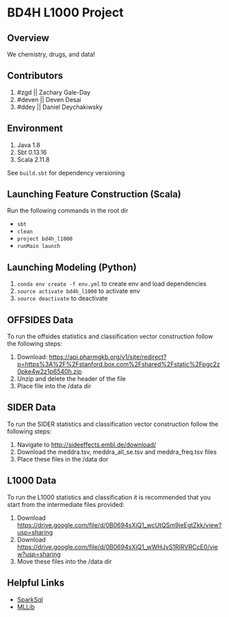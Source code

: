 # BD4H L1000 Project

## Overview
We chemistry, drugs, and data!

## Contributors
1) \#zgd || Zachary Gale-Day
2) \#deven || Deven Desai
3) \#ddey || Daniel Deychakiwsky

## Environment
1) Java 1.8
2) Sbt 0.13.16
3) Scala 2.11.8

See `build.sbt` for dependency versioning

## Launching Feature Construction (Scala)
Run the following commands in the root dir
* `sbt`
* `clean`
* `project bd4h_l1000`
* `runMain launch`

## Launching Modeling (Python)
1) `conda env create -f env.yml` to create env and load dependencies
2) `source activate bd4h_l1000` to activate env
3) `source deactivate` to deactivate

## OFFSIDES Data
To run the offsides statistics and classification vector construction follow the following steps:
1) Download: https://api.pharmgkb.org/v1/site/redirect?p=https%3A%2F%2Fstanford.box.com%2Fshared%2Fstatic%2Fpgc2z0pke4w2z1p6540h.zip
2) Unzip and delete the header of the file
3) Place file into the /data dir

## SIDER Data
To run the SIDER statistics and classification vector construction follow the following steps:
1) Navigate to http://sideeffects.embl.de/download/
2) Download the meddra.tsv, meddra_all_se.tsv and meddra_freq.tsv files
3) Place these files in the /data dor

## L1000 Data
To run the L1000 statistics and classification it is recommended that you start from the intermediate files provided:
1) Download https://drive.google.com/file/d/0B0694sXjQ1_wcUtQSm9jeEgtZkk/view?usp=sharing
2) Download https://drive.google.com/file/d/0B0694sXjQ1_wWHJvS1RIRVRCcE0/view?usp=sharing
3) Move these files into the /data dir

## Helpful Links

* [SparkSql](https://spark.apache.org/docs/latest/sql-programming-guide.html#sql)
* [MLLib](https://spark.apache.org/docs/latest/ml-guide.html)
